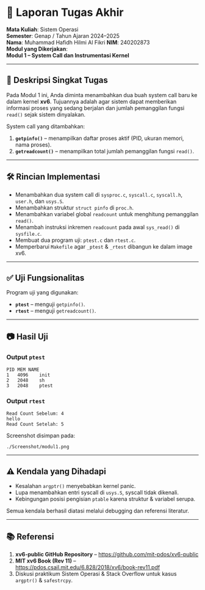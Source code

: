 # 📝 Laporan Tugas Akhir

**Mata Kuliah**: Sistem Operasi  
**Semester**: Genap / Tahun Ajaran 2024–2025  
**Nama**: Muhammad Hafidh Hilmi Al Fikri 
**NIM**: 240202873  
**Modul yang Dikerjakan**:  
**Modul 1 – System Call dan Instrumentasi Kernel**

---

## 📌 Deskripsi Singkat Tugas

Pada Modul 1 ini, Anda diminta menambahkan dua buah system call baru ke dalam kernel **xv6**. Tujuannya adalah agar sistem dapat memberikan informasi proses yang sedang berjalan dan jumlah pemanggilan fungsi `read()` sejak sistem dinyalakan.

System call yang ditambahkan:

1. **`getpinfo()`** – menampilkan daftar proses aktif (PID, ukuran memori, nama proses).  
2. **`getreadcount()`** – menampilkan total jumlah pemanggilan fungsi `read()`.

---

## 🛠️ Rincian Implementasi

* Menambahkan dua system call di `sysproc.c`, `syscall.c`, `syscall.h`, `user.h`, dan `usys.S`.  
* Menambahkan struktur `struct pinfo` di `proc.h`.  
* Menambahkan variabel global `readcount` untuk menghitung pemanggilan `read()`.  
* Menambah instruksi inkremen `readcount` pada awal `sys_read()` di `sysfile.c`.  
* Membuat dua program uji: `ptest.c` dan `rtest.c`.  
* Memperbarui `Makefile` agar `_ptest` & `_rtest` dibangun ke dalam image xv6.

---

## ✅ Uji Fungsionalitas

Program uji yang digunakan:

* **`ptest`** – menguji `getpinfo()`.  
* **`rtest`** – menguji `getreadcount()`.

---

## 📷 Hasil Uji

### Output `ptest`

```text
PID	MEM	NAME
1	4096	init
2	2048	sh
3	2048	ptest
```

### Output `rtest`

```text
Read Count Sebelum: 4
hello
Read Count Setelah: 5
```

Screenshot disimpan pada:

```
./Screenshot/modul1.png
```

---

## ⚠️ Kendala yang Dihadapi

* Kesalahan `argptr()` menyebabkan kernel panic.  
* Lupa menambahkan entri syscall di `usys.S`, syscall tidak dikenali.  
* Kebingungan posisi pengisian `ptable` karena struktur & variabel serupa.  

Semua kendala berhasil diatasi melalui debugging dan referensi literatur.

---

## 📚 Referensi

1. **xv6‑public GitHub Repository** – <https://github.com/mit-pdos/xv6-public>  
2. **MIT xv6 Book (Rev 11)** – <https://pdos.csail.mit.edu/6.828/2018/xv6/book-rev11.pdf>  
3. Diskusi praktikum Sistem Operasi & Stack Overflow untuk kasus `argptr()` & `safestrcpy`.
